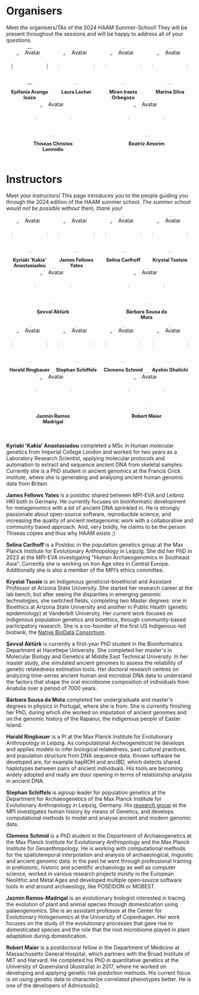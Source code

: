 # Organisers

Meet the organisers/TAs of the 2024 HAAM Summer-School! They will be present throughout the sessions and will be happy to address all of your questions.

<div class="avatar">

  <div class="member">
  <div class="square"><a href="" target="_blank"><img src="assets/images/organisers/Epifania_Arango_Isaza.jpg" alt="Avatar" /></a></div>
  <p>Epifanía Arango Isaza</p>
  </div>

  <div class="member">
  <div class="square"><a href="https://www.eva.mpg.de/de/archaeogenetics/staff/laura-lacher/" target="_blank"><img src="assets/images/organisers/Laura_Lacher.jpg" alt="Avatar" /></a></div>
  <p>Laura Lacher</p>
  </div>
  
  <div class="member">
  <div class="square"><a href="https://globe.ku.dk/staff-list/?pure=en/persons/558828" target="_blank"><img src="assets/images/organisers/Miren_Iraeta_Orbegozo.jpg" alt="Avatar" /></a></div>
  <p>Miren Iraeta Orbegozo</p>
  </div>

  <div class="member">
  <div class="square"><a href="https://www.crick.ac.uk/research/find-a-researcher/marina-soares-da-silva" target="_blank"><img src="assets/images/organisers/Marina_Silva.jpg" alt="Avatar" /></a></div>
  <p>Marina Silva</p>
  </div>

  <div class ="member">
  <div class="square"><a href="https://www.eva.mpg.de/archaeogenetics/staff/thiseas-christos-lamnidis/" target="_blank"><img src="assets/images/organisers/Thiseas_Christos_Lamnidis.jpg" alt="Avatar" /></a></div>
  <p>Thiseas Christos Lamnidis</p>
  <!-- <p>IT support</p> -->
  </div>

  <div class ="member">
  <div class="square"><a href="https://www.eva.mpg.de/tropical-archaeogenomics/group-staff/" target="_blank"><img src="assets/images/organisers/Beatriz_Amorim.jpg" alt="Avatar" /></a></div>
  <p>Beatriz Amorim</p>
  </div>

</div>

<br>


# Instructors

Meet your instructors! This page introduces you to the people guiding you through the 2024 edition of the HAAM summer school. _The summer school would not be possible without them, thank you!_

<div class="avatar">

  <div class ="member">
    <div class="square"><a href="https://www.crick.ac.uk/research/find-a-researcher/kyriaki-anastasiadou" target="_blank"><img src="assets/images/instructors/kakia.jpg" alt="Avatar" /></a></div>
    <p>Kyriaki 'Kakia' Anastasiadou</p>
  </div>

  <div class ="member">
    <div class="square"><a href="https://www.jafy.eu/" target="_blank"><img src="assets/images/instructors/james.png" alt="Avatar" /></a></div>
    <p>James Fellows Yates</p>
  </div>

  <div class ="member">
    <div class="square"><a href="https://www.eva.mpg.de/de/archaeogenetics/staff/selina-carlhoff/" target="_blank"><img src="assets/images/instructors/selina.jpg" alt="Avatar" /></a></div>
    <p>Selina Carlhoff</p>
  </div>

  <div class ="member">
    <div class="square"><a href="https://search.asu.edu/profile/535281" target="_blank"><img src="assets/images/instructors/ktsosie.png" alt="Avatar" /></a></div>
    <p>Krystal Tsotsie</p>
  </div>

  <div class ="member">
    <div class="square"><a href="https://www.researchgate.net/profile/Sevval-Aktuerk" target="_blank"><img src="assets/images/instructors/sevval.jpg" alt="Avatar" /></a></div>
    <p>Şevval Aktürk</p>
  </div>

  <div class ="member">
    <div class="square"><a href="https://www.sib.swiss/directory/person/barbara-damota" target="_blank"><img src="assets/images/instructors/barbara.jpg" alt="Avatar" /></a></div>
    <p>Bárbara Sousa da Mota</p>
  </div>

</div>
<br>
<div class="avatar">

  <div class ="member">
    <div class="square"><a href="https://www.eva.mpg.de/archaeogenetics/staff/harald-ringbauer/" target="_blank"><img src="assets/images/instructors/harald.jpg" alt="Avatar" /></a></div>
    <p>Harald Ringbauer</p>
  </div>

  <div class ="member">
    <div class="square"><a href="https://www.eva.mpg.de/archaeogenetics/staff/stephan-schiffels/" target="_blank"><img src="assets/images/instructors/stephan.jpg" alt="Avatar" /></a></div>
    <p>Stephan Schiffels</p>
  </div>

  <div class ="member">
    <div class="square"><a href="https://nevrome.de" target="_blank"><img src="assets/images/instructors/clemens.JPG" alt="Avatar" /></a></div>
    <p>Clemens Schmid</p>
  </div>

  <div class ="member">
    <div class="square"><a href="https://www.shh.mpg.de/person/96126/2114093" target="_blank"><img src="assets/images/instructors/ACCOUNT_Anonymous.png" alt="Avatar" /></a></div>
    <p>Ayshin Ghalichi</p>
  </div>

  <div class ="member">
    <div class="square"><a href="https://globe.ku.dk/staff-list/?pure=en/persons/502736" target="_blank"><img src="assets/images/instructors/jazmin.jpg" alt="Avatar" /></a></div>
    <p>Jazmín Ramos Madrigal</p>
  </div>

  <div class ="member">
    <div class="square"><a href="https://github.com/uqrmaie1" target="_blank"><img src="assets/images/instructors/robert.jpg" alt="Avatar" /></a></div>
    <p>Robert Maier</p>
  </div>

</div>

<br>
<br>

**Kyriaki 'Kakia' Anastasiadou** completed a MSc in Human molecular genetics from Imperial College London and worked for two years as a Laboratory Research Scientist, applying molecular protocols and automation to extract and sequence ancient DNA from skeletal samples. Currently she is a PhD student in ancient genomics at the Francis Crick institute, where she is generating and analysing ancient human genomic data from Britain.

**James Fellows Yates** is a postdoc shared between MPI-EVA and Leibniz HKI both in Germany. He currently focuses on bioinformatic development for metagenomics with a bit of ancient DNA sprinkled in. He is strongly passionate about open-source software, reproducible science, and increasing the quality of ancient metagenomic work with a collaborative and community based approach.  And, very boldly, he claims to be the person Thiseas copies and thus why HAAM exists ;)

**Selina Carlhoff** is a Postdoc in the population genetics group at the Max Planck Institute for Evolutionary Anthropology in Leipzig. She did her PhD in 2023 at the MPI-EVA investigating "Human Archaeogenomics in Southeast Asia". Currently she is working on Iron Age sites in Central Europe. Additionally she is also a member of the MPI’s ethics committee.

**Krystal Tsosie** is an Indigenous geneticist-bioethicist and Assistant Professor at Arizona State University. She started her research career at the lab bench, but after seeing the disparities in emerging genomic technologies, she switched fields, completing two Master degrees: one in Bioethics at Arizona State University and another in Public Health (genetic epidemiology) at Vanderbilt University. 
Her current work focuses on Indigenous population genetics and bioethics, through community-based participatory research. She is a co-founder of the first US Indigenous-led biobank, the [Native BioData Consortium](https://nativebio.org/).

**Şevval Aktürk** is currently a first-year PhD student in the Bioinformatics Department at Hacettepe University. She completed her master's in Molecular Biology and Genetics at Middle East Technical University. In her master study, she simulated ancient genomes to assess the reliability of genetic relatedness estimation tools. Her doctoral research centres on analyzing time-series ancient human and microbial DNA data to understand the factors that shape the oral microbiome composition of individuals from Anatolia over a period of 7000 years.

**Bárbara Sousa da Mota** completed her undergraduate and master's degrees in physics in Portugal, where she is from. She is currently finishing her PhD, during which she worked on imputation of ancient genomes and on the genomic history of the Rapanui, the indigenous people of Easter Island.

**Harald Ringbauer** is a PI at the Max Planck Institute for Evolutionary Anthropology in Leipzig. As computational Archeogeneticist he develops and applies models to infer biological relatedness, past cultural practices, and population structure from DNA sequence data. Known software he developed are, for example hapROH and ancIBD, which detects shared haplotypes between pairs of ancient individuals. His tools are becoming widely adopted and really are door opening in terms of relationship analysis in ancient DNA.

**Stephan Schiffels** is agroup leader for population genetics at the Department for Archaeogenetics of the Max Planck Institute for Evolutionary Anthropology in Leipzig, Germany. His [research group](https://www.eva.mpg.de/archaeogenetics/research-groups/population-genetics/) at the MPI investigates human history by means of Genetics, and develops computational methods to model and analyse ancient and modern genomic data.

**Clemens Schmid** is a PhD student in the Department of Archaeogenetics at the Max Planck Institute for Evolutionary Anthropology and the Max Planck Institute for Geoanthropology. He is working with computational methods for the spatiotemporal interpolation and analysis of archaeological, linguistic and ancient genomic data. In the past he went through professional training in prehistoric, historic and scientific archaeology as well as computer science, worked in various research projects mostly in the European Neolithic and Metal Ages and developed multiple open‑source software tools in and around archaeology, like POSEIDON or MOBEST.

<!-- AYSHIN -->

**Jazmin Ramos-Madrigal** is an evolutionary biologist interested in tracing the evolution of plant and animal species through domestication using palaeogenomics. She is an assistant professor at the Center for Evolutionary Hologenomics at the University of Copenhagen.
Her work focuses on the study of the evolutionary processes that gave rise to domesticated species and the role that the root microbiome played in plant adaptation during domestication.

**Robert Maier** is a postdoctoral fellow in the Department of Medicine at Massachusetts General Hospital, which partners with the Broad Institute of MIT and Harvard. He completed his PhD in quantitative genetics at the University of Queensland (Australia) in 2017, where he worked on developing and applying genetic risk prediction methods. His current focus is on using genetic data to characterize correlated phenotypes better. He is one of the developers of Admixtools2. 


<style>
.member {
  width: 7rem;
  text-align: center;
}

.square {
  display: inline-block;
  width: 6rem;
  height: 6rem;
  margin: auto;
  /* background-color: #fff; */ /* Remove hard-coded colours so the website works in dark mode too. */
}

.square img {
  opacity: 1;
  -webkit-transition: 0.3s ease-in-out;
  transition: 0.3s ease-in-out;
}

.square:hover img {
  opacity: 0.5;
}

.avatar {
  display: flex;
  flex-wrap: wrap;
  justify-content: space-around;
}

.avatar img {
  border-radius: 50%;
  width: 6rem;
  height: 6rem;
  object-fit: cover;
  display: block;
  margin: auto;
  object-position: center top; // If the picture is larger/smaller than the avatar space, cop keeping the middle-top part.
}

.member p {
  text-align: center;
  font-size: 0.7rem;
  margin-bottom: 0;
  display: block;
}

.member p:first-of-type {
  font-size: 0.8rem;
  /* color: #000;   */ /* Remove hard-coded colours so the website works in dark mode too. */
  font-weight: bold;
}
</style>
